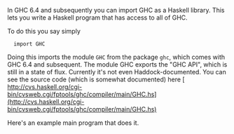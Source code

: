 
In GHC 6.4 and subsequently you can import GHC as a Haskell library.  This lets you write a Haskell program that has access to all of GHC.  


To do this you say simply 

```wiki
  import GHC
```


Doing this imports the module `GHC` from the package `ghc`, which comes with GHC 6.4 and subsequent.  The module GHC exports the "GHC API", which is still in a state of flux.  Currently it's not even Haddock-documented.  You can see the source code (which is somewhat documented) here 
[ http://cvs.haskell.org/cgi-bin/cvsweb.cgi/fptools/ghc/compiler/main/GHC.hs](http://cvs.haskell.org/cgi-bin/cvsweb.cgi/fptools/ghc/compiler/main/GHC.hs)


Here's an example main program that does it.
